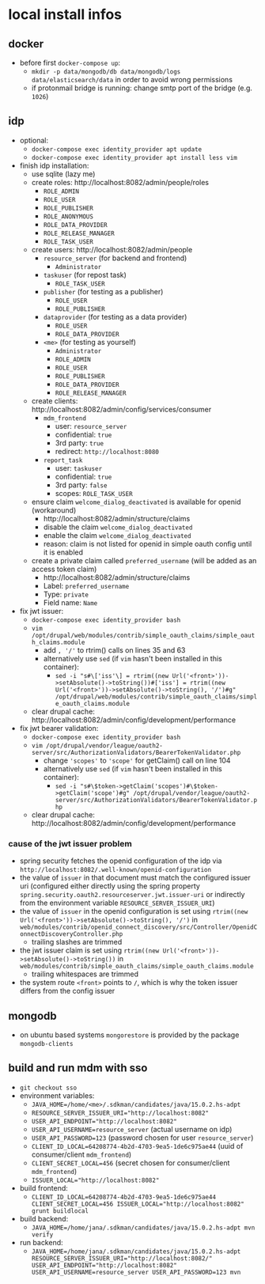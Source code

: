 # local install infos

## docker

* before first `docker-compose up`:
    * `mkdir -p data/mongodb/db data/mongodb/logs data/elasticsearch/data` in order to avoid wrong permissions
    * if protonmail bridge is running: change smtp port of the bridge (e.g. `1026`)

## idp

* optional:
    * `docker-compose exec identity_provider apt update`
    * `docker-compose exec identity_provider apt install less vim`
* finish idp installation:
    * use sqlite (lazy me)
    * create roles: http://localhost:8082/admin/people/roles
        * `ROLE_ADMIN`
        * `ROLE_USER`
        * `ROLE_PUBLISHER`
        * `ROLE_ANONYMOUS`
        * `ROLE_DATA_PROVIDER`
        * `ROLE_RELEASE_MANAGER`
        * `ROLE_TASK_USER`
    * create users: http://localhost:8082/admin/people
        * `resource_server` (for backend and frontend)
            * `Administrator`
        * `taskuser` (for repost task)
            * `ROLE_TASK_USER`
        * `publisher` (for testing as a publisher)
            * `ROLE_USER`
            * `ROLE_PUBLISHER`
        * `dataprovider` (for testing as a data provider)
            * `ROLE_USER`
            * `ROLE_DATA_PROVIDER`
        * `<me>` (for testing as yourself)
            * `Administrator`
            * `ROLE_ADMIN`
            * `ROLE_USER`
            * `ROLE_PUBLISHER`
            * `ROLE_DATA_PROVIDER`
            * `ROLE_RELEASE_MANAGER`
    * create clients: http://localhost:8082/admin/config/services/consumer
        * `mdm_frontend`
            * user: `resource_server`
            * confidential: `true`
            * 3rd party: `true`
            * redirect: `http://localhost:8080`
        * `report_task`
            * user: `taskuser`
            * confidential: `true`
            * 3rd party: `false`
            * scopes: `ROLE_TASK_USER`
    * ensure claim `welcome_dialog_deactivated` is available for openid (workaround)
        * http://localhost:8082/admin/structure/claims
        * disable the claim `welcome_dialog_deactivated`
        * enable the claim `welcome_dialog_deactivated`
        * reason: claim is not listed for openid in simple oauth config until it is enabled
    * create a private claim called `preferred_username` (will be added as an access token claim)
        * http://localhost:8082/admin/structure/claims
        * Label: `preferred_username`
        * Type: `private`
        * Field name: `Name`
* fix jwt issuer:
    * `docker-compose exec identity_provider bash`
    * `vim /opt/drupal/web/modules/contrib/simple_oauth_claims/simple_oauth_claims.module`
        * add `, '/'` to rtrim() calls on lines 35 and 63
        * alternatively use `sed` (if `vim` hasn't been installed in this container):
            * `sed -i "s#\['iss'\] = rtrim((new Url('<front>'))->setAbsolute()->toString())#['iss'] = rtrim((new Url('<front>'))->setAbsolute()->toString(), '/')#g" /opt/drupal/web/modules/contrib/simple_oauth_claims/simple_oauth_claims.module`
    * clear drupal cache: http://localhost:8082/admin/config/development/performance
* fix jwt bearer validation:
    * `docker-compose exec identity_provider bash`
    * `vim /opt/drupal/vendor/league/oauth2-server/src/AuthorizationValidators/BearerTokenValidator.php`
        * change `'scopes'` to `'scope'` for getClaim() call on line 104
        * alternatively use `sed` (if `vim` hasn't been installed in this container):
            * `sed -i "s#\$token->getClaim('scopes')#\$token->getClaim('scope')#g" /opt/drupal/vendor/league/oauth2-server/src/AuthorizationValidators/BearerTokenValidator.php`
    * clear drupal cache: http://localhost:8082/admin/config/development/performance

### cause of the jwt issuer problem

* spring security fetches the openid configuration of the idp via `http://localhost:8082/.well-known/openid-configuration`
* the value of `issuer` in that document must match the configured issuer uri (configured either directly using the spring property `spring.security.oauth2.resourceserver.jwt.issuer-uri` or indirectly from the environment variable `RESOURCE_SERVER_ISSUER_URI`)
* the value of `issuer` in the openid configuration is set using `rtrim((new Url('<front>'))->setAbsolute()->toString(), '/')` in `web/modules/contrib/openid_connect_discovery/src/Controller/OpenidConnectDiscoveryController.php`
    * trailing slashes are trimmed
* the jwt issuer claim is set using `rtrim((new Url('<front>'))->setAbsolute()->toString())` in `web/modules/contrib/simple_oauth_claims/simple_oauth_claims.module`
    * trailing whitespaces are trimmed
* the system route `<front>` points to `/`, which is why the token issuer differs from the config issuer

## mongodb

* on ubuntu based systems `mongorestore` is provided by the package `mongodb-clients`

## build and run mdm with sso

* `git checkout sso`
* environment variables:
    * `JAVA_HOME=/home/<me>/.sdkman/candidates/java/15.0.2.hs-adpt`
    * `RESOURCE_SERVER_ISSUER_URI="http://localhost:8082"`
    * `USER_API_ENDPOINT="http://localhost:8082"`
    * `USER_API_USERNAME=resource_server` (actual username on idp)
    * `USER_API_PASSWORD=123` (password chosen for user `resource_server`)
    * `CLIENT_ID_LOCAL=64208774-4b2d-4703-9ea5-1de6c975ae44` (uuid of consumer/client `mdm_frontend`)
    * `CLIENT_SECRET_LOCAL=456` (secret chosen for consumer/client `mdm_frontend`)
    * `ISSUER_LOCAL="http://localhost:8082"`
* build frontend:
    * `CLIENT_ID_LOCAL=64208774-4b2d-4703-9ea5-1de6c975ae44 CLIENT_SECRET_LOCAL=456 ISSUER_LOCAL="http://localhost:8082" grunt buildlocal`
* build backend:
    * `JAVA_HOME=/home/jana/.sdkman/candidates/java/15.0.2.hs-adpt mvn verify`
* run backend:
    * `JAVA_HOME=/home/jana/.sdkman/candidates/java/15.0.2.hs-adpt RESOURCE_SERVER_ISSUER_URI="http://localhost:8082/" USER_API_ENDPOINT="http://localhost:8082" USER_API_USERNAME=resource_server USER_API_PASSWORD=123 mvn`

